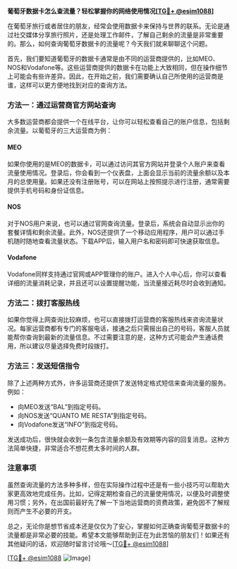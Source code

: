 **葡萄牙数据卡怎么查流量？轻松掌握你的网络使用情况[[TG💪+ @esim1088](https://t.me/s/esim1088)]**

在葡萄牙旅行或者居住的朋友，经常会使用数据卡来保持与世界的联系。无论是通过社交媒体分享旅行照片，还是处理工作邮件，了解自己剩余的流量是非常重要的。那么，如何查询葡萄牙数据卡的流量呢？今天我们就来聊聊这个问题。

首先，我们要知道葡萄牙的数据卡通常是由不同的运营商提供的，比如MEO、NOS和Vodafone等。这些运营商提供的数据卡在功能上大致相同，但在操作细节上可能会有些许差异。因此，在开始之前，我们需要确认自己所使用的运营商是谁，这样可以更方便地找到对应的查询方法。

### 方法一：通过运营商官方网站查询

大多数运营商都会提供一个在线平台，让你可以轻松查看自己的账户信息，包括剩余流量。以葡萄牙的三大运营商为例：

#### MEO
如果你使用的是MEO的数据卡，可以通过访问其官方网站并登录个人账户来查看流量使用情况。登录后，你会看到一个仪表盘，上面会显示当前的流量余额以及本月的总使用量。如果还没有注册账号，可以在网站上按照提示进行注册，通常需要提供手机号码和身份证信息。

#### NOS
对于NOS用户来说，也可以通过官网查询流量。登录后，系统会自动显示出你的套餐详情和剩余流量。此外，NOS还提供了一个移动应用程序，用户可以通过手机随时随地查看流量状态。下载APP后，输入用户名和密码即可快速获取信息。

#### Vodafone
Vodafone同样支持通过官网或APP管理你的账户。进入个人中心后，你可以查看详细的流量消耗记录，并且还可以设置提醒功能，当流量接近耗尽时会收到通知。

### 方法二：拨打客服热线

如果你觉得上网查询比较麻烦，也可以直接拨打运营商的客服热线来咨询流量状况。每家运营商都有专门的客服电话，接通之后只需报出自己的号码，客服人员就能帮你查询到最新的流量信息。不过需要注意的是，这种方式可能会产生通话费用，所以建议尽量选择免费时段拨打。

### 方法三：发送短信指令

除了上述两种方式外，许多运营商还提供了发送特定格式短信来查询流量的服务。例如：
- 向MEO发送“BAL”到指定号码。
- 向NOS发送“QUANTO ME RESTA”到指定号码。
- 向Vodafone发送“INFO”到指定号码。

发送成功后，很快就会收到一条包含流量余额及有效期等内容的回复消息。这种方法简单快捷，非常适合不想花费太多时间的人群。

### 注意事项

虽然查询流量的方法多种多样，但在实际操作过程中还是有一些小技巧可以帮助大家更高效地完成任务。比如，记得定期检查自己的流量使用情况，以便及时调整使用习惯；另外，在出国前最好先了解一下当地运营商的资费政策，避免因不了解规则而产生不必要的开支。

总之，无论你是想节省成本还是仅仅为了安心，掌握如何正确查询葡萄牙数据卡的流量都是非常必要的技能。希望本文能够帮助到正在为此苦恼的朋友们！如果还有其他疑问的话，欢迎随时留言讨论哦～[[TG💪+ @esim1088](https://t.me/s/esim1088)]

[[TG💪+ @esim1088](https://t.me/s/esim1088) ![Image](https://i.postimg.cc/4NQfJmqS/Snipaste-2025-05-13-00-14-12.png)]